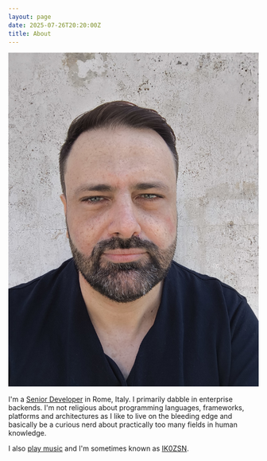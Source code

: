 ```yaml
---
layout: page
date: 2025-07-26T20:20:00Z
title: About
---
```


![A picture of Mirko](../images/mirko.jpg)

I'm a [Senior Developer](./cv.html) in Rome, Italy. I primarily dabble in
enterprise backends. I'm not religious about programming languages, frameworks,
platforms and architectures as I like to live on the bleeding edge and basically
be a curious nerd about practically too many fields in human knowledge.

I also [play music](https://open.spotify.com/artist/0jv0oWHiTvLG9PetrnX5PO) and
I'm sometimes known as [IK0ZSN](https://www.qrz.com/db/ik0zsn).
